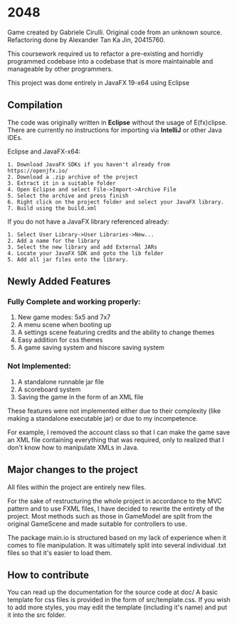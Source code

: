 # 2048
Game created by Gabriele Cirulli.
Original code from an unknown source.
Refactoring done by Alexander Tan Ka Jin, 20415760. 

This coursework required us to refactor a pre-existing and horridly programmed codebase into a codebase that is more maintainable and manageable by other programmers. 

This project was done entirely in JavaFX 19-x64 using Eclipse
## Compilation
The code was originally written in **Eclipse** without the usage of E(fx)clipse. There are currently no instructions for importing via **IntelliJ** or other Java IDEs.

Eclipse and JavaFX-x64:
```
1. Download JavaFX SDKs if you haven't already from https://openjfx.io/
2. Download a .zip archive of the project
3. Extract it in a suitable folder
4. Open Eclipse and select File->Import->Archive File
5. Select the archive and press finish
6. Right click on the project folder and select your JavaFX library.
7. Build using the build.xml
```
If you do not have a JavaFX library referenced already:
```
1. Select User Library->User Libraries->New...
2. Add a name for the library 
3. Select the new library and add External JARs
4. Locate your JavaFX SDK and goto the lib folder
5. Add all jar files onto the library. 
```
## Newly Added Features
### Fully Complete and working properly:
1. New game modes: 5x5 and 7x7
2. A menu scene when booting up
3. A settings scene featuring credits and the ability to change themes
4. Easy addition for css themes
5. A game saving system and hiscore saving system
### Not Implemented:
1. A standalone runnable jar file
2. A scoreboard system
3. Saving the game in the form of an XML file

These features were not implemented either due to their complexity (like making a standalone executable jar) or due to my incompetence. 

For example, I removed the account class so that I can make the game save an XML file containing everything that was required, only to realized that I don't know how to manipulate XMLs in Java.
## Major changes to the project
All files within the project are entirely new files.

For the sake of restructuring the whole project in accordance to the MVC pattern and to use FXML files, I have decided to rewrite the entirety of the project. Most methods such as those in GameModel are split from the original GameScene and made suitable for controllers to use.

The package main.io is structured based on my lack of experience when it comes to file manipulation. It was ultimately split into several individual .txt files so that it's easier to load them.
## How to contribute
You can read up the documentation for the source code at doc/
A basic template for css files is provided in the form of src/template.css. If you wish to add more styles, you may edit the template (including it's name) and put it into the src folder.